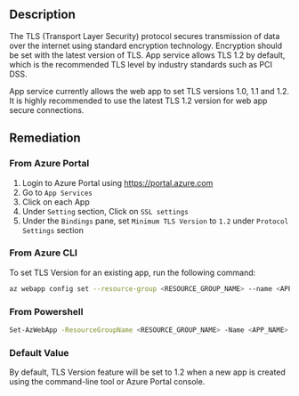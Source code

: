 ## Description

The TLS (Transport Layer Security) protocol secures transmission of data over the internet using standard encryption technology. Encryption should be set with the latest version of TLS. App service allows TLS 1.2 by default, which is the recommended TLS level by industry standards such as PCI DSS.

App service currently allows the web app to set TLS versions 1.0, 1.1 and 1.2. It is highly recommended to use the latest TLS 1.2 version for web app secure connections.

## Remediation

### From Azure Portal

1. Login to Azure Portal using https://portal.azure.com
2. Go to `App Services`
3. Click on each App
4. Under `Setting` section, Click on `SSL settings`
5. Under the `Bindings` pane, set `Minimum TLS Version` to `1.2` under `Protocol Settings` section

### From Azure CLI

To set TLS Version for an existing app, run the following command:

```bash
az webapp config set --resource-group <RESOURCE_GROUP_NAME> --name <APP_NAME> --min-tls-version 1.2
```

### From Powershell

```bash
Set-AzWebApp -ResourceGroupName <RESOURCE_GROUP_NAME> -Name <APP_NAME> - MinTlsVersion 1.2
```

### Default Value

By default, TLS Version feature will be set to 1.2 when a new app is created using the command-line tool or Azure Portal console.